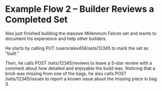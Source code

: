 # Example Flow 2 – Builder Reviews a Completed Set
 
Alex just finished building the massive Millennium Falcon set and wants to document his experience and help other builders.

He starts by calling PUT /users/alex456/sets/12345 to mark the set as "built."

Then, he calls POST /sets/12345/reviews to leave a 5-star review with a comment about how detailed and enjoyable the build was.
Noticing that a brick was missing from one of the bags, he also calls POST /sets/12345/issues to report a known issue about the missing piece in bag 3.

